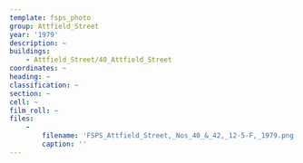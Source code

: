 ```yaml
---
template: fsps_photo
group: Attfield_Street
year: '1979'
description: ~
buildings:
    - Attfield_Street/40_Attfield_Street
coordinates: ~
heading: ~
classification: ~
section: ~
cell: ~
film_roll: ~
files:
    -
        filename: 'FSPS_Attfield_Street,_Nos_40_&_42,_12-5-F,_1979.png'
        caption: ''
---
```

